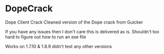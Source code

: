 # DopeCrack

Dope Client Crack 
Cleaned version of the Dope crack from Guicker

If you have any issues then I don't care this is delivered as is. Shouldn't too hard to figure out how to run an exe file

Works on 1.7.10 & 1.8.9 didn't test any other versions
